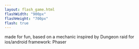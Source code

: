 ```yaml
---
layout: flash_game.html
flashWidth: "900px"
flashHeight: "700px"
flash: true
---
```

made for fun, based on a mechanic inspired by Dungeon raid for ios/android
framework: Phaser
